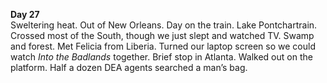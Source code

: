 **Day 27**  
Sweltering heat. Out of New Orleans. Day on the train. Lake Pontchartrain. Crossed most of the South, though we just slept and watched TV. Swamp and forest. Met Felicia from Liberia. Turned our laptop screen so we could watch *Into the Badlands* together. Brief stop in Atlanta. Walked out on the platform. Half a dozen DEA agents searched a man’s bag.